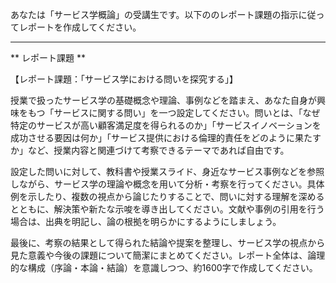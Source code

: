 あなたは「サービス学概論」の受講生です。以下ののレポート課題の指示に従ってレポートを作成してください。

---------------------------------------
** レポート課題 **

【レポート課題：「サービス学における問いを探究する」】

授業で扱ったサービス学の基礎概念や理論、事例などを踏まえ、あなた自身が興味をもつ「サービスに関する問い」を一つ設定してください。問いとは、「なぜ特定のサービスが高い顧客満足度を得られるのか」「サービスイノベーションを成功させる要因は何か」「サービス提供における倫理的責任をどのように果たすか」など、授業内容と関連づけて考察できるテーマであれば自由です。

設定した問いに対して、教科書や授業スライド、身近なサービス事例などを参照しながら、サービス学の理論や概念を用いて分析・考察を行ってください。具体例を示したり、複数の視点から論じたりすることで、問いに対する理解を深めるとともに、解決策や新たな示唆を導き出してください。文献や事例の引用を行う場合は、出典を明記し、論の根拠を明らかにするようにしましょう。

最後に、考察の結果として得られた結論や提案を整理し、サービス学の視点から見た意義や今後の課題について簡潔にまとめてください。レポート全体は、論理的な構成（序論・本論・結論）を意識しつつ、約1600字で作成してください。